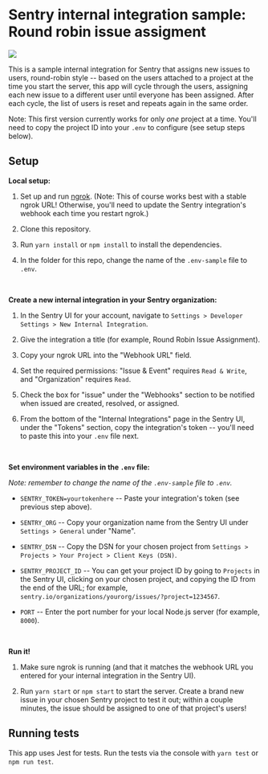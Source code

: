 # Sentry internal integration sample: Round robin issue assigment

![](https://travis-ci.org/getsentry/sentry-round-robin.svg?branch=master)

This is a sample internal integration for Sentry that assigns new issues to users, round-robin style -- based on the users attached to a project at the time you start the server, this app will cycle through the users, assigning each new issue to a different user until everyone has been assigned. After each cycle, the list of users is reset and repeats again in the same order.

Note: This first version currently works for only *one* project at a time. You'll need to copy the project ID into your `.env` to configure (see setup steps below).

## Setup

**Local setup:**
  
  1. Set up and run [ngrok](https://ngrok.com/). (Note: This of course works best with a stable ngrok URL! Otherwise, you'll need to update the Sentry integration's webhook each time you restart ngrok.)

  1. Clone this repository.

  1. Run `yarn install` or `npm install` to install the dependencies.

  1. In the folder for this repo, change the name of the `.env-sample` file to `.env`.

<br/>

**Create a new internal integration in your Sentry organization:**

  1. In the Sentry UI for your account, navigate to `Settings > Developer Settings > New Internal Integration`.

  1. Give the integration a title (for example, Round Robin Issue Assignment).

  1. Copy your ngrok URL into the "Webhook URL" field.

  1. Set the required permissions: "Issue & Event" requires `Read & Write`, and "Organization" requires `Read`.

  1. Check the box for "issue" under the "Webhooks" section to be notified when issued are created, resolved, or assigned.

  1. From the bottom of the "Internal Integrations" page in the Sentry UI, under the "Tokens" section, copy the integration's token -- you'll need to paste this into your `.env` file next.

<br/>

**Set environment variables in the `.env` file:**

*Note: remember to change the name of the `.env-sample` file to `.env`.*

  - `SENTRY_TOKEN=yourtokenhere` -- Paste your integration's token (see previous step above).

  - `SENTRY_ORG` -- Copy your organization name from the Sentry UI under `Settings > General` under "Name".

  - `SENTRY_DSN` -- Copy the DSN for your chosen project from `Settings > Projects > Your Project > Client Keys (DSN)`.

  - `SENTRY_PROJECT_ID` -- You can get your project ID by going to `Projects` in the Sentry UI, clicking on your chosen project, and copying the ID from the end of the URL; for example, `sentry.io/organizations/yourorg/issues/?project=1234567`.

  - `PORT` -- Enter the port number for your local Node.js server (for example, `8000`).

<br/>

**Run it!**

  1. Make sure ngrok is running (and that it matches the webhook URL you entered for your internal integration in the Sentry UI).

  1. Run `yarn start` or `npm start` to start the server. Create a brand new issue in your chosen Sentry project to test it out; within a couple minutes, the issue should be assigned to one of that project's users!


## Running tests

This app uses Jest for tests. Run the tests via the console with `yarn test` or `npm run test`.

